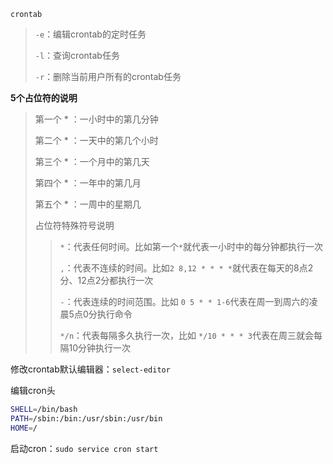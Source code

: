 `crontab`

> `-e`：编辑crontab的定时任务
>
> `-l`：查询crontab任务
>
> `-r`：删除当前用户所有的crontab任务

**5个占位符的说明**

> 第一个 * ：一小时中的第几分钟
>
> 第二个 * ：一天中的第几个小时
>
> 第三个 * ：一个月中的第几天
>
> 第四个 * ：一年中的第几月
>
> 第五个 * ：一周中的星期几
>
> 占位符特殊符号说明
>
> > `*`：代表任何时间。比如第一个`*`就代表一小时中的每分钟都执行一次
> >
> > `,`：代表不连续的时间。比如`2 8,12 * * * *`就代表在每天的8点2分、12点2分都执行一次
> >
> > `-`：代表连续的时间范围。比如 `0 5 * * 1-6`代表在周一到周六的凌晨5点0分执行命令
> >
> > `*/n`：代表每隔多久执行一次，比如 `*/10 * * * 3`代表在周三就会每隔10分钟执行一次

修改crontab默认编辑器：`select-editor`

编辑cron头

```bash
SHELL=/bin/bash
PATH=/sbin:/bin:/usr/sbin:/usr/bin
HOME=/
```



启动cron：`sudo service cron start`